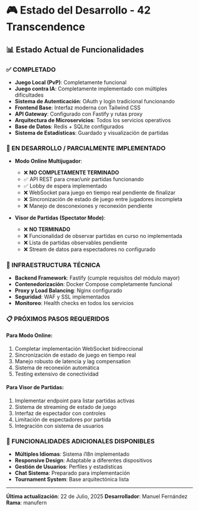 # 🎮 Estado del Desarrollo - 42 Transcendence

## 📊 Estado Actual de Funcionalidades

### ✅ COMPLETADO
- **Juego Local (PvP)**: Completamente funcional
- **Juego contra IA**: Completamente implementado con múltiples dificultades
- **Sistema de Autenticación**: OAuth y login tradicional funcionando
- **Frontend Base**: Interfaz moderna con Tailwind CSS
- **API Gateway**: Configurado con Fastify y rutas proxy
- **Arquitectura de Microservicios**: Todos los servicios operativos
- **Base de Datos**: Redis + SQLite configurados
- **Sistema de Estadísticas**: Guardado y visualización de partidas

### 🚧 EN DESARROLLO / PARCIALMENTE IMPLEMENTADO
- **Modo Online Multijugador**: 
  - ❌ **NO COMPLETAMENTE TERMINADO**
  - ✅ API REST para crear/unir partidas funcionando
  - ✅ Lobby de espera implementado
  - ❌ WebSocket para juego en tiempo real pendiente de finalizar
  - ❌ Sincronización de estado de juego entre jugadores incompleta
  - ❌ Manejo de desconexiones y reconexión pendiente

- **Visor de Partidas (Spectator Mode)**:
  - ❌ **NO TERMINADO**
  - ❌ Funcionalidad de observar partidas en curso no implementada
  - ❌ Lista de partidas observables pendiente
  - ❌ Stream de datos para espectadores no configurado

### 🔧 INFRAESTRUCTURA TÉCNICA
- **Backend Framework**: Fastify (cumple requisitos del módulo mayor)
- **Contenedorización**: Docker Compose completamente funcional
- **Proxy y Load Balancing**: Nginx configurado
- **Seguridad**: WAF y SSL implementados
- **Monitoreo**: Health checks en todos los servicios

### 📋 PRÓXIMOS PASOS REQUERIDOS

#### Para Modo Online:
1. Completar implementación WebSocket bidireccional
2. Sincronización de estado de juego en tiempo real
3. Manejo robusto de latencia y lag compensation
4. Sistema de reconexión automática
5. Testing extensivo de conectividad

#### Para Visor de Partidas:
1. Implementar endpoint para listar partidas activas
2. Sistema de streaming de estado de juego
3. Interfaz de espectador con controles
4. Limitación de espectadores por partida
5. Integración con sistema de usuarios

### 🌟 FUNCIONALIDADES ADICIONALES DISPONIBLES
- **Múltiples Idiomas**: Sistema i18n implementado
- **Responsive Design**: Adaptable a diferentes dispositivos
- **Gestión de Usuarios**: Perfiles y estadísticas
- **Chat Sistema**: Preparado para implementación
- **Tournament System**: Base arquitectónica lista

---

**Última actualización**: 22 de Julio, 2025
**Desarrollador**: Manuel Fernández
**Rama**: manufern
